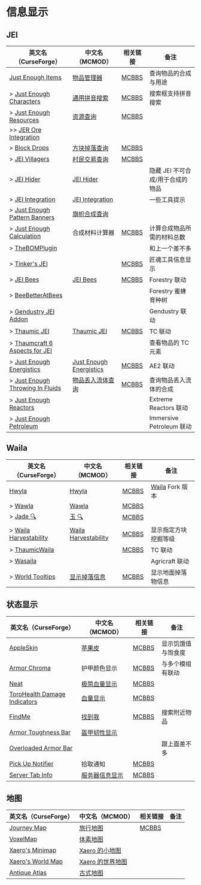 # 信息显示

## JEI

| 英文名（CurseForge）                                                                                        | 中文名（MCMOD）                                                 | 相关链接                                              | 备注                             |
| ----------------------------------------------------------------------------------------------------------- | --------------------------------------------------------------- | ----------------------------------------------------- | -------------------------------- |
| [Just Enough Items](https://www.curseforge.com/minecraft/mc-mods/jei)                                       | [物品管理器](https://www.mcmod.cn/class/459.html)               | [MCBBS](https://www.mcbbs.net/thread-660463-1-1.html) | 查询物品的合成与用途             |
| > [Just Enough Characters](https://www.curseforge.com/minecraft/mc-mods/just-enough-characters)             | [通用拼音搜索](https://www.mcmod.cn/class/840.html)             | [MCBBS](https://www.mcbbs.net/thread-639271-1-1.html) | 搜索框支持拼音搜索               |
| > [Just Enough Resources](https://www.curseforge.com/minecraft/mc-mods/just-enough-resources-jer)           | [资源查询](https://www.mcmod.cn/class/855.html)                 | [MCBBS](https://www.mcbbs.net/thread-808282-1-1.html) |                                  |
| >> [JER Ore Integration](https://www.curseforge.com/minecraft/mc-mods/jer-ore-integration)                  |                                                                 |                                                       |                                  |
| > [Block Drops](https://www.curseforge.com/minecraft/mc-mods/block-drops-jei-addon)                         | [方块掉落查询](https://www.mcmod.cn/class/997.html)             | [MCBBS](https://www.mcbbs.net/thread-626795-1-1.html) |                                  |
| > [JEI Villagers](https://www.curseforge.com/minecraft/mc-mods/jei-villagers)                               | [村民交易查询](https://www.mcmod.cn/class/2143.html)            | [MCBBS](https://www.mcbbs.net/thread-772483-1-1.html) |                                  |
| > [JEI Hider](https://www.curseforge.com/minecraft/mc-mods/jei-hider)                                       | [JEI Hider](https://www.mcmod.cn/class/1754.html)               |                                                       | 隐藏 JEI 不可合成/用于合成的物品 |
| > [JEI Integration](https://www.curseforge.com/minecraft/mc-mods/jei-integration)                           | [JEI Integration](https://www.mcmod.cn/class/2077.html)         |                                                       | 一些工具提示                     |
| > [Just Enough Pattern Banners](https://www.curseforge.com/minecraft/mc-mods/just-enough-pattern-banners)   | [旗帜合成查询](https://www.mcmod.cn/class/1273.html)            |                                                       |                                  |
| > [Just Enough Calculation](https://www.curseforge.com/minecraft/mc-mods/just-enough-calculation)           | 合成材料计算器                                                  | [MCBBS](https://www.mcbbs.net/thread-561503-1-1.html) | 计算合成物品所需的材料总数       |
| > [TheBOMPlugin](https://www.curseforge.com/minecraft/mc-mods/thebomplugin)                                 |                                                                 |                                                       | 和上一个差不多                   |
| > [Tinker's JEI](https://www.curseforge.com/minecraft/mc-mods/tinkers-jei)                                  |                                                                 | [MCBBS](https://www.mcbbs.net/thread-790828-1-1.html) | 匠魂工具信息显示                 |
| > [JEI Bees](https://www.curseforge.com/minecraft/mc-mods/jei-bees)                                         | [JEI Bees](https://www.mcmod.cn/class/805.html)                 | [MCBBS](https://www.mcbbs.net/thread-819609-1-1.html) | Forestry 联动                    |
| > [BeeBetterAtBees](https://www.curseforge.com/minecraft/mc-mods/beebetteratbees)                           |                                                                 |                                                       | Forestry 蜜蜂育种树              |
| > [Gendustry JEI Addon](https://www.curseforge.com/minecraft/mc-mods/gendustry-jei-addon)                   |                                                                 |                                                       | Gendustry 联动                   |
| > [Thaumic JEI](https://www.curseforge.com/minecraft/mc-mods/thaumic-jei)                                   | [Thaumic JEI](https://www.mcmod.cn/class/1008.html)             | [MCBBS](https://www.mcbbs.net/thread-776834-1-1.html) | TC 联动                          |
| > [Thaumcraft 6 Aspects for JEI](https://www.curseforge.com/minecraft/mc-mods/thaumcraft-6-aspects-for-jei) |                                                                 |                                                       | 查看物品的 TC 元素               |
| > [Just Enough Energistics](https://www.curseforge.com/minecraft/mc-mods/just-enough-energistics-jee)       | [Just Enough Energistics](https://www.mcmod.cn/class/1537.html) | [MCBBS](https://www.mcbbs.net/thread-936541-1-1.html) | AE2 联动                         |
| > [Just Enough Throwing In Fluids](https://www.curseforge.com/minecraft/mc-mods/jetif)                      | [物品丢入流体查询](https://www.mcmod.cn/class/2094.html)        | [MCBBS](https://www.mcbbs.net/thread-832797-1-1.html) | 查询物品丢入流体的合成           |
| > [Just Enough Reactors](https://www.curseforge.com/minecraft/mc-mods/just-enough-reactors)                 |                                                                 |                                                       | Extreme Reactors 联动            |
| > [Just Enough Petroleum](https://www.curseforge.com/minecraft/mc-mods/just-enough-petroleum)               |                                                                 |                                                       | Immersive Petroleum 联动         |

## Waila

| 英文名（CurseForge）                                                                        | 中文名（MCMOD）                                             | 相关链接                                              | 备注                                                                  |
| ------------------------------------------------------------------------------------------- | ----------------------------------------------------------- | ----------------------------------------------------- | --------------------------------------------------------------------- |
| [Hwyla](https://www.curseforge.com/minecraft/mc-mods/hwyla)                                 | [Hwyla](https://www.mcmod.cn/class/668.html)                | [MCBBS](https://www.mcbbs.net/thread-648893-1-1.html) | [Waila](https://www.curseforge.com/minecraft/mc-mods/waila) Fork 版本 |
| > [Wawla](https://www.curseforge.com/minecraft/mc-mods/wawla-what-are-we-looking-at)        | [Wawla](https://www.mcmod.cn/class/1201.html)               | [MCBBS](https://www.mcbbs.net/thread-565866-1-1.html) |                                                                       |
| > [Jade 🔍](https://www.curseforge.com/minecraft/mc-mods/jade)                               | [玉 🔍](https://www.mcmod.cn/class/3482.html)                | [MCBBS](https://www.mcbbs.net/thread-874937-1-1.html) |                                                                       |
| > [Waila Harvestability](https://www.curseforge.com/minecraft/mc-mods/waila-harvestability) | [Waila Harvestability](https://www.mcmod.cn/class/666.html) | [MCBBS](https://www.mcbbs.net/thread-608318-1-1.html) | 显示指定方块挖掘等级                                                  |
| > [ThaumicWaila](https://www.curseforge.com/minecraft/mc-mods/thaumicwaila)                 |                                                             | [MCBBS](https://www.mcbbs.net/thread-960544-1-1.html) | TC 联动                                                               |
| > [Wasaila](https://www.curseforge.com/minecraft/mc-mods/wasaila)                           |                                                             |                                                       | Agricraft 联动                                                        |
| > [World Tooltips](https://www.curseforge.com/minecraft/mc-mods/world-tooltips)             | [显示掉落信息](https://www.mcmod.cn/class/2682.html)        | [MCBBS](https://www.mcbbs.net/thread-678452-1-1.html) | 显示地面掉落物信息                                                    |

## 状态显示

| 英文名（CurseForge）                                                                                      | 中文名（MCMOD）                                        | 相关链接                                               | 备注               |
| --------------------------------------------------------------------------------------------------------- | ------------------------------------------------------ | ------------------------------------------------------ | ------------------ |
| [AppleSkin](https://www.curseforge.com/minecraft/mc-mods/appleskin)                                       | [苹果皮](https://www.mcmod.cn/class/744.html)          | [MCBBS](https://www.mcbbs.net/thread-808144-1-1.html)  | 显示饥饿值与饱食度 |
| [Armor Chroma](https://www.curseforge.com/minecraft/mc-mods/armor-chroma)                                 | 护甲颜色显示                                           | [MCBBS](https://www.mcbbs.net/thread-772358-1-1.html)  | 与多个模组有联动   |
| [Neat](https://www.curseforge.com/minecraft/mc-mods/neat)                                                 | [极简血量显示](https://www.mcmod.cn/class/619.html)    | [MCBBS](https://www.mcbbs.net/thread-938958-1-1.html)  |                    |
| [ToroHealth Damage Indicators](https://www.curseforge.com/minecraft/mc-mods/torohealth-damage-indicators) | [血量显示](https://www.mcmod.cn/class/1015.html)       | [MCBBS](https://www.mcbbs.net/thread-628833-1-1.html)  |                    |
| [FindMe](https://www.curseforge.com/minecraft/mc-mods/findme)                                             | [找到我](https://www.mcmod.cn/class/2156.html)         | [MCBBS](https://www.mcbbs.net/thread-790741-1-1.html)  | 搜索附近物品       |
| [Armor Toughness Bar](https://www.curseforge.com/minecraft/mc-mods/armor-toughness-bar)                   | [盔甲韧性显示](https://www.mcmod.cn/class/2964.html)   |                                                        |                    |
| [Overloaded Armor Bar](https://www.curseforge.com/minecraft/mc-mods/overloaded-armor-bar)                 |                                                        |                                                        | 跟上面差不多       |
| [Pick Up Notifier](https://www.curseforge.com/minecraft/mc-mods/pick-up-notifier)                         | 拾取通知                                               | [MCBBS](https://www.mcbbs.net/thread-1123313-1-1.html) |                    |
| [Server Tab Info](https://www.curseforge.com/minecraft/mc-mods/server-tab-info)                           | [服务器信息显示](https://www.mcmod.cn/class/2717.html) | [MCBBS](https://www.mcbbs.net/thread-790756-1-1.html)  |                    |

## 地图

| 英文名（CurseForge）                                                               | 中文名（MCMOD）                                          | 相关链接                                              | 备注 |
| ---------------------------------------------------------------------------------- | -------------------------------------------------------- | ----------------------------------------------------- | ---- |
| [Journey Map](https://www.curseforge.com/minecraft/mc-mods/journeymap)             | [旅行地图](https://www.mcmod.cn/class/198.html)          | [MCBBS](https://www.mcbbs.net/thread-612917-1-1.html) |      |
| [VoxelMap](https://www.curseforge.com/minecraft/mc-mods/voxelmap)                  | [体素地图](https://www.mcmod.cn/class/981.html)          |                                                       |      |
| [Xaero's Minimap](https://www.curseforge.com/minecraft/mc-mods/xaeros-minimap)     | [Xaero 的小地图](https://www.mcmod.cn/class/1701.html)   |                                                       |      |
| [Xaero's World Map](https://www.curseforge.com/minecraft/mc-mods/xaeros-world-map) | [Xaero 的世界地图](https://www.mcmod.cn/class/1483.html) |                                                       |      |
| [Antique Atlas](https://www.curseforge.com/minecraft/mc-mods/antique-atlas)        | [古式地图](https://www.mcmod.cn/class/1308.html)         |                                                       |      |
